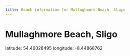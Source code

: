 ```yaml
---
title: Beach information for Mullaghmore Beach, Sligo
---
```

# Mullaghmore Beach, Sligo 

<div class="location-info">latitude: 54.46028495 longitude: -8.44868762</div>
<div id="met-eireann-warnings" onload="get_met_eireann_warnings(EI25)"></div>
<div></div>